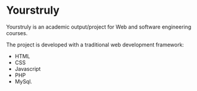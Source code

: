 Yourstruly
======

Yourstruly is an academic output/project for Web and software engineering courses.

The project is developed with a traditional web development framework:
* HTML
* CSS
* Javascript
* PHP
* MySql.
